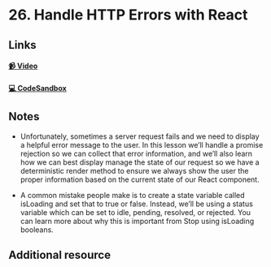 # 26. Handle HTTP Errors with React

## Links

#### [📹 Video]()

#### [💻 CodeSandbox](https://codesandbox.io/s/github/kentcdodds/beginners-guide-to-react/tree/codesandbox/26-http-errors?from-embed)

## Notes

- Unfortunately, sometimes a server request fails and we need to display a helpful error message to the user. In this lesson we’ll handle a promise rejection so we can collect that error information, and we’ll also learn how we can best display manage the state of our request so we have a deterministic render method to ensure we always show the user the proper information based on the current state of our React component.

- A common mistake people make is to create a state variable called isLoading and set that to true or false. Instead, we’ll be using a status variable which can be set to idle, pending, resolved, or rejected. You can learn more about why this is important from Stop using isLoading booleans.

## Additional resource
